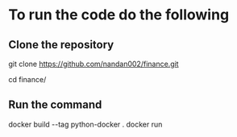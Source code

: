 # To run the code do the following

## Clone the repository

  git clone https://github.com/nandan002/finance.git
  
  cd finance/
  
## Run the command 
  docker build --tag python-docker .
  docker run <images>
